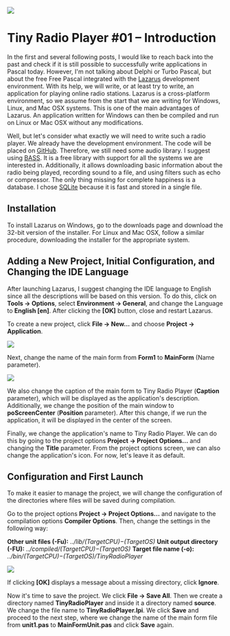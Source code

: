 ![](D:\Dev\blog\posts\20180815\img\lazarustinyradioplayer.jpg)

# Tiny Radio Player #01 – Introduction

In the first and several following posts, I would like to reach back into the past and check if it is still possible to successfully write applications in Pascal today. However, I'm not talking about Delphi or Turbo Pascal, but about the free Free Pascal integrated with the [Lazarus](https://www.lazarus-ide.org/) development environment. With its help, we will write, or at least try to write, an application for playing online radio stations. Lazarus is a cross-platform environment, so we assume from the start that we are writing for Windows, Linux, and Mac OSX systems. This is one of the main advantages of Lazarus. An application written for Windows can then be compiled and run on Linux or Mac OSX without any modifications.

Well, but let's consider what exactly we will need to write such a radio player. We already have the development environment. The code will be placed on [GitHub](https://github.com/kubagdynia/TinyRadioPlayer). Therefore, we still need some audio library. I suggest using [BASS](https://www.un4seen.com/). It is a free library with support for all the systems we are interested in. Additionally, it allows downloading basic information about the radio being played, recording sound to a file, and using filters such as echo or compressor. The only thing missing for complete happiness is a database. I chose [SQLite](https://www.un4seen.com/) because it is fast and stored in a single file.

## Installation

To install Lazarus on Windows, go to the downloads page and download the 32-bit version of the installer. For Linux and Mac OSX, follow a similar procedure, downloading the installer for the appropriate system.

## Adding a New Project, Initial Configuration, and Changing the IDE Language

After launching Lazarus, I suggest changing the IDE language to English since all the descriptions will be based on this version. To do this, click on **Tools -> Options**, select **Environment -> General**, and change the Language to **English [en]**. After clicking the **[OK]** button, close and restart Lazarus.

To create a new project, click **File -> New...** and choose **Project -> Application**.

![](D:\Dev\blog\posts\20180815\img\001LazarusNewProject.jpg)

Next, change the name of the main form from **Form1** to **MainForm** (Name parameter).

![](D:\Dev\blog\posts\20180815\img\002LazarusChangeNameOfMainForm.jpg)

We also change the caption of the main form to Tiny Radio Player (**Caption** parameter), which will be displayed as the application's description. Additionally, we change the position of the main window to **poScreenCenter** (**Position** parameter). After this change, if we run the application, it will be displayed in the center of the screen.

Finally, we change the application's name to Tiny Radio Player. We can do this by going to the project options **Project -> Project Options...** and changing the **Title** parameter. From the project options screen, we can also change the application's icon. For now, let's leave it as default.

## Configuration and First Launch

To make it easier to manage the project, we will change the configuration of the directories where files will be saved during compilation.

Go to the project options **Project -> Project Options...** and navigate to the compilation options **Compiler Options**. Then, change the settings in the following way:

**Other unit files (-Fu):** *../lib/$(TargetCPU)-$(TargetOS)*
**Unit output directory (-FU):** *../compiled/$(TargetCPU)-$(TargetOS)*
**Target file name (-o):** *../bin/$(TargetCPU)-$(TargetOS)/TinyRadioPlayer*

![](D:\Dev\blog\posts\20180815\img\003LazarusCompilerOptionsPaths.jpg)

If clicking **[OK]** displays a message about a missing directory, click **Ignore**.

Now it's time to save the project. We click **File -> Save All**. Then we create a directory named **TinyRadioPlayer** and inside it a directory named **source**. We change the file name to **TinyRadioPlayer.lpi**. We click **Save** and proceed to the next step, where we change the name of the main form file from **unit1.pas** to **MainFormUnit.pas** and click **Save** again.